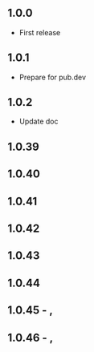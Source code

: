 ## 1.0.0

* First release

## 1.0.1

* Prepare for pub.dev

## 1.0.2

* Update doc


## 1.0.39



## 1.0.40



## 1.0.41



## 1.0.42



## 1.0.43



## 1.0.44



## 1.0.45 - , 



## 1.0.46 - , 

